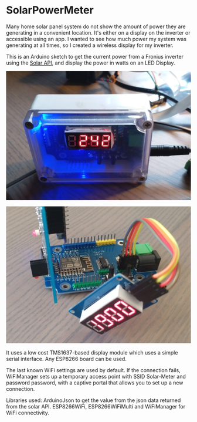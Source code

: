 # SolarPowerMeter

Many home solar panel system do not show the amount of power they are generating in a convenient location. It's either on a display on the inverter or accessible using an app. I wanted to see how much power my system was generating at all times, so I created a wireless display for my inverter.

This is an Arduino sketch to get the current power from a Fronius inverter using the [Solar API](https://www.fronius.com/en/photovoltaics/products/all-products/system-monitoring/open-interfaces/fronius-solar-api-json-), and display the power in watts on an LED Display.

![](https://raw.githubusercontent.com/PaulAnderson/SolarPowerMeter/master/images/solarmetercomplete.jpg)

![](https://raw.githubusercontent.com/PaulAnderson/SolarPowerMeter/master/images/solarmeterconnections.jpg)

It uses a low cost TMS1637-based display module which uses a simple serial interface. Any ESP8266 board can be used.

The last known WiFi settings are used by default. If the connection fails, WiFiManager sets up a temporary access point with SSID Solar-Meter and password password, with a captive portal that allows you to set up a new connection.

Libraries used:
ArduinoJson to get the value from the json data returned from the solar API.
ESP8266WiFi, ESP8266WiFiMulti and WiFiManager for WiFi connectivity.
